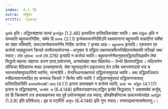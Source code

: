 ```yaml
---
index:  4.1.76
sutra:  तद्धिताः
vritti:  nyasa
---
```


`युवतिः` इति। तद्धितसंज्ञायां सत्यां `कृत्तद्धित` (1.2.46) इत्यादिना प्रातिपदिकसंज्ञा भवति। अथ `तद्धिताः` इति न सम्भवति बहुवचननिर्देशः, यथैव हि `प्रत्ययः` (3.1.1) इत्येकवचननिर्देशेऽपि वक्ष्यमाणानां बहूनामपि सन्नादीनां सर्वेषां सा संज्ञा भविष्यति, तथाऽत्राप्येकवचनेनैव निर्देशः कर्त्तव्यः ? इत्यत आह-- `बहुवचनम्` इत्यादि। एकवचन एव कर्त्तव्ये यद्बहुवचनं क्रियते तस्यैतत्प्रयोजनम्--अनुक्ता ये तद्धिता लक्षणवाक्यैरनभिहितास्तेषामपि परिग्रहो यथा स्यात्। ततः `पृथिव्या ञाञौ` (वा.376) इत्यादि न कर्त्तव्यं भवति। बहुवचननेनैवानुक्ततद्धितपरिग्रहार्थेन तेषां सिद्धत्वे महत्याः संज्ञायाः करण एतत् प्रयोजनम्, अन्वर्थसंज्ञा यथा विज्ञायेत-- तेभ्यो हितास्तद्धिताः। तदित्यनेन लौकिका वैदिकाश्च शब्दाः प्रत्यवमृश्यन्ते; तेषां व्युत्पाद्यत्वेन प्रकृतत्वात् तेन तत्रैव भवन्त्यणादयो यत्र च भवन्तस्तेषामुपकारिणो भवन्ति, नान्यत्रेति। तेनाभिधानलक्षणत्वं तद्धितानामुपपन्नं भवति। अथ तद्धिताधिकारः स्त्रीप्रत्ययानामादित एव कस्मान्न क्रियते ? किमेव सति भवति ? तद्धितानामुपपन्नं तद्धितानन्तत्वात् प्रातिपदिकमिति `ङ्याप्प्रातिपद#िकात्` (4.1.1) इत्यत्र ङ्याब्ग्रहमं न कर्त्तव्यं भवति, `प्राचां ष्फ तद्धितः` (4.1.17) इत्यत्र च तद्धितग्रहणम्, `यस्येति च` (6.4.148) इतीकारग्रहणञ्च;तद्धित इत्येवं सिद्धत्वात् ? अशक्यमेवं कर्त्तुम्; एवं हि क्रियमाणे तत्र ङ्याब्ग्रहणस्य यत् पूर्वं प्रयोजनमुक्तं तन्न स्यात्; ङीब्ङीष्ङीनाञ्च ङकारस्येत्संज्ञा `अतद्धिते` (1.3.8) इति प्रतिषेधात्। इह च पट्वीति `ओर्गुणः` (6.4.146) इति गुणः स्यात्। तस्माद्यथान्यासमेवास्तु।।

